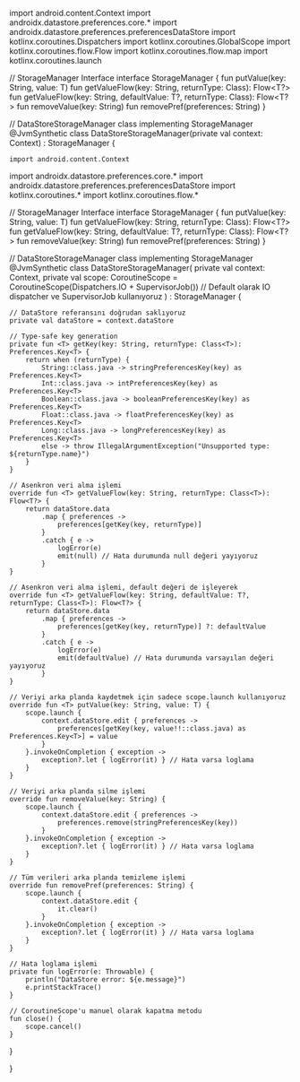 import android.content.Context
import androidx.datastore.preferences.core.*
import androidx.datastore.preferences.preferencesDataStore
import kotlinx.coroutines.Dispatchers
import kotlinx.coroutines.GlobalScope
import kotlinx.coroutines.flow.Flow
import kotlinx.coroutines.flow.map
import kotlinx.coroutines.launch

// StorageManager Interface
interface StorageManager {
    fun <T> putValue(key: String, value: T)
    fun <T> getValueFlow(key: String, returnType: Class<T>): Flow<T?>
    fun <T> getValueFlow(key: String, defaultValue: T?, returnType: Class<T>): Flow<T?>
    fun removeValue(key: String)
    fun removePref(preferences: String)
}

// DataStoreStorageManager class implementing StorageManager
@JvmSynthetic
class DataStoreStorageManager(private val context: Context) : StorageManager {

    import android.content.Context
import androidx.datastore.preferences.core.*
import androidx.datastore.preferences.preferencesDataStore
import kotlinx.coroutines.*
import kotlinx.coroutines.flow.*

// StorageManager Interface
interface StorageManager {
    fun <T> putValue(key: String, value: T)
    fun <T> getValueFlow(key: String, returnType: Class<T>): Flow<T?>
    fun <T> getValueFlow(key: String, defaultValue: T?, returnType: Class<T>): Flow<T?>
    fun removeValue(key: String)
    fun removePref(preferences: String)
}

// DataStoreStorageManager class implementing StorageManager
@JvmSynthetic
class DataStoreStorageManager(
    private val context: Context,
    private val scope: CoroutineScope = CoroutineScope(Dispatchers.IO + SupervisorJob()) // Default olarak IO dispatcher ve SupervisorJob kullanıyoruz
) : StorageManager {

    // DataStore referansını doğrudan saklıyoruz
    private val dataStore = context.dataStore

    // Type-safe key generation
    private fun <T> getKey(key: String, returnType: Class<T>): Preferences.Key<T> {
        return when (returnType) {
            String::class.java -> stringPreferencesKey(key) as Preferences.Key<T>
            Int::class.java -> intPreferencesKey(key) as Preferences.Key<T>
            Boolean::class.java -> booleanPreferencesKey(key) as Preferences.Key<T>
            Float::class.java -> floatPreferencesKey(key) as Preferences.Key<T>
            Long::class.java -> longPreferencesKey(key) as Preferences.Key<T>
            else -> throw IllegalArgumentException("Unsupported type: ${returnType.name}")
        }
    }

    // Asenkron veri alma işlemi
    override fun <T> getValueFlow(key: String, returnType: Class<T>): Flow<T?> {
        return dataStore.data
            .map { preferences -> 
                preferences[getKey(key, returnType)]
            }
            .catch { e -> 
                logError(e)
                emit(null) // Hata durumunda null değeri yayıyoruz
            }
    }

    // Asenkron veri alma işlemi, default değeri de işleyerek
    override fun <T> getValueFlow(key: String, defaultValue: T?, returnType: Class<T>): Flow<T?> {
        return dataStore.data
            .map { preferences -> 
                preferences[getKey(key, returnType)] ?: defaultValue
            }
            .catch { e -> 
                logError(e)
                emit(defaultValue) // Hata durumunda varsayılan değeri yayıyoruz
            }
    }

    // Veriyi arka planda kaydetmek için sadece scope.launch kullanıyoruz
    override fun <T> putValue(key: String, value: T) {
        scope.launch {
            context.dataStore.edit { preferences ->
                preferences[getKey(key, value!!::class.java) as Preferences.Key<T>] = value
            }
        }.invokeOnCompletion { exception ->
            exception?.let { logError(it) } // Hata varsa loglama
        }
    }

    // Veriyi arka planda silme işlemi
    override fun removeValue(key: String) {
        scope.launch {
            context.dataStore.edit { preferences ->
                preferences.remove(stringPreferencesKey(key))
            }
        }.invokeOnCompletion { exception ->
            exception?.let { logError(it) } // Hata varsa loglama
        }
    }

    // Tüm verileri arka planda temizleme işlemi
    override fun removePref(preferences: String) {
        scope.launch {
            context.dataStore.edit {
                it.clear()
            }
        }.invokeOnCompletion { exception ->
            exception?.let { logError(it) } // Hata varsa loglama
        }
    }

    // Hata loglama işlemi
    private fun logError(e: Throwable) {
        println("DataStore error: ${e.message}")
        e.printStackTrace()
    }

    // CoroutineScope'u manuel olarak kapatma metodu
    fun close() {
        scope.cancel()
    }
}

}
